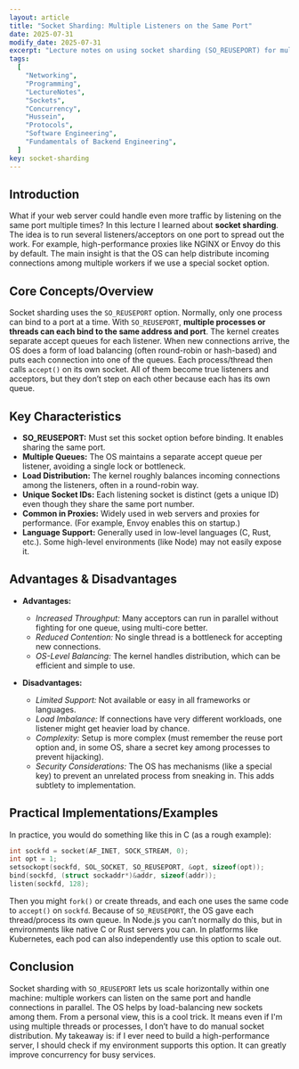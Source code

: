 ```yaml
---
layout: article
title: "Socket Sharding: Multiple Listeners on the Same Port"
date: 2025-07-31
modify_date: 2025-07-31
excerpt: "Lecture notes on using socket sharding (SO_REUSEPORT) for multiple listeners, acceptors, and readers on one port to improve scalability."
tags:
  [
    "Networking",
    "Programming",
    "LectureNotes",
    "Sockets",
    "Concurrency",
    "Hussein",
    "Protocols",
    "Software Engineering",
    "Fundamentals of Backend Engineering",
  ]
key: socket-sharding
---
```


## Introduction

What if your web server could handle even more traffic by listening on the same port multiple times? In this lecture I learned about **socket sharding**. The idea is to run several listeners/acceptors on one port to spread out the work. For example, high-performance proxies like NGINX or Envoy do this by default. The main insight is that the OS can help distribute incoming connections among multiple workers if we use a special socket option.

## Core Concepts/Overview

Socket sharding uses the `SO_REUSEPORT` option. Normally, only one process can bind to a port at a time. With `SO_REUSEPORT`, **multiple processes or threads can each bind to the same address and port**. The kernel creates separate accept queues for each listener. When new connections arrive, the OS does a form of load balancing (often round-robin or hash-based) and puts each connection into one of the queues. Each process/thread then calls `accept()` on its own socket. All of them become true listeners and acceptors, but they don’t step on each other because each has its own queue.

## Key Characteristics

- **SO_REUSEPORT:** Must set this socket option before binding. It enables sharing the same port.
- **Multiple Queues:** The OS maintains a separate accept queue per listener, avoiding a single lock or bottleneck.
- **Load Distribution:** The kernel roughly balances incoming connections among the listeners, often in a round-robin way.
- **Unique Socket IDs:** Each listening socket is distinct (gets a unique ID) even though they share the same port number.
- **Common in Proxies:** Widely used in web servers and proxies for performance. (For example, Envoy enables this on startup.)
- **Language Support:** Generally used in low-level languages (C, Rust, etc.). Some high-level environments (like Node) may not easily expose it.

## Advantages & Disadvantages

- **Advantages:**

  - _Increased Throughput:_ Many acceptors can run in parallel without fighting for one queue, using multi-core better.
  - _Reduced Contention:_ No single thread is a bottleneck for accepting new connections.
  - _OS-Level Balancing:_ The kernel handles distribution, which can be efficient and simple to use.

- **Disadvantages:**

  - _Limited Support:_ Not available or easy in all frameworks or languages.
  - _Load Imbalance:_ If connections have very different workloads, one listener might get heavier load by chance.
  - _Complexity:_ Setup is more complex (must remember the reuse port option and, in some OS, share a secret key among processes to prevent hijacking).
  - _Security Considerations:_ The OS has mechanisms (like a special key) to prevent an unrelated process from sneaking in. This adds subtlety to implementation.

## Practical Implementations/Examples

In practice, you would do something like this in C (as a rough example):

```c
int sockfd = socket(AF_INET, SOCK_STREAM, 0);
int opt = 1;
setsockopt(sockfd, SOL_SOCKET, SO_REUSEPORT, &opt, sizeof(opt));
bind(sockfd, (struct sockaddr*)&addr, sizeof(addr));
listen(sockfd, 128);
```

Then you might `fork()` or create threads, and each one uses the same code to `accept()` on `sockfd`. Because of `SO_REUSEPORT`, the OS gave each thread/process its own queue. In Node.js you can’t normally do this, but in environments like native C or Rust servers you can. In platforms like Kubernetes, each pod can also independently use this option to scale out.

## Conclusion

Socket sharding with `SO_REUSEPORT` lets us scale horizontally within one machine: multiple workers can listen on the same port and handle connections in parallel. The OS helps by load-balancing new sockets among them. From a personal view, this is a cool trick. It means even if I'm using multiple threads or processes, I don’t have to do manual socket distribution. My takeaway is: if I ever need to build a high-performance server, I should check if my environment supports this option. It can greatly improve concurrency for busy services.
